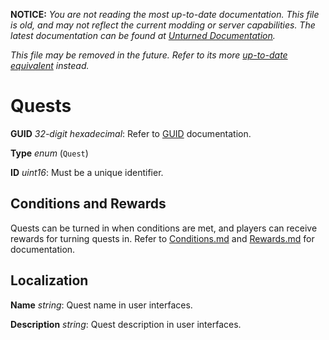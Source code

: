 **NOTICE:** *You are not reading the most up-to-date documentation. This file is old, and may not reflect the current modding or server capabilities. The latest documentation can be found at [Unturned Documentation](https://docs.smartlydressedgames.com/).*

*This file may be removed in the future. Refer to its more [up-to-date equivalent](https://docs.smartlydressedgames.com/en/stable/assets/npc-asset/quest-asset.html) instead.*

Quests
======

**GUID** *32-digit hexadecimal*: Refer to [GUID](/GUID.md) documentation.

**Type** *enum* (`Quest`)

**ID** *uint16*: Must be a unique identifier.

Conditions and Rewards
----------------------

Quests can be turned in when conditions are met, and players can receive rewards for turning quests in. Refer to [Conditions.md](/NPCAsset/Conditions.md) and [Rewards.md](/NPCAsset/Rewards.md) for documentation.

Localization
------------

**Name** *string*: Quest name in user interfaces.

**Description** *string*: Quest description in user interfaces.
